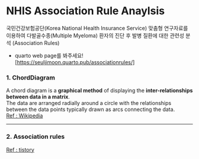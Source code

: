 # NHIS Association Rule Anaylsis
국민건강보험공단(Korea National Health Insurance Service) 맞춤형 연구자료를 이용하여 다발골수종(Multiple Myeloma) 환자의 진단 후 발병 질환에 대한 관련성 분석 (Association Rules)  
* quarto web page를 봐주세요! [https://seuljimoon.quarto.pub/associationrules/]



### 1. ChordDiagram 
A chord diagram is a **graphical method** of displaying the **inter-relationships between data in a matrix**.   
The data are arranged radially around a circle with the relationships between the data points typically drawn as arcs connecting the data.  
[Ref : Wikipedia](https://en.wikipedia.org/wiki/Chord_diagram_(information_visualization))




---
### 2. Association rules  

[Ref : tistory](https://rfriend.tistory.com/m/category/R%20%EB%B6%84%EC%84%9D%EA%B3%BC%20%ED%94%84%EB%A1%9C%EA%B7%B8%EB%9E%98%EB%B0%8D/R%20%EC%97%B0%EA%B4%80%EA%B7%9C%EC%B9%99%28Association%20Rule%29)

